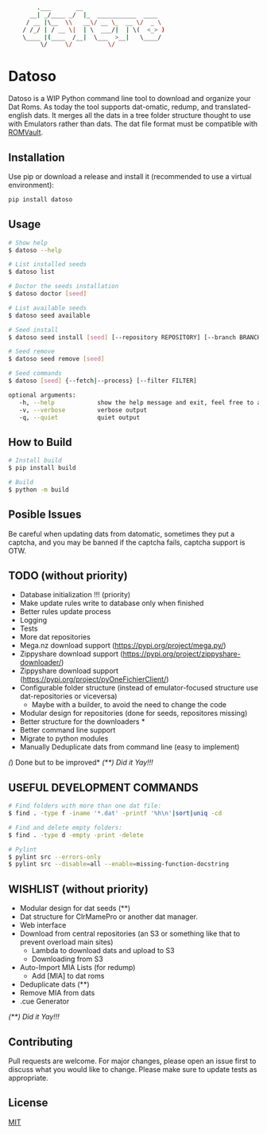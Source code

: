 ``` bash
        .___       __
      __| _/____ _/  |_  ___________  ____
     / __ |\__  \\   __\/ __ \_  __ \/  _ \
    / /_/ | / __ \|  | \  ___/|  | \(  <_> )
    \____ |(____  /__|  \___  >__|   \____/
         \/     \/          \/
```

# Datoso

Datoso is a WIP Python command line tool to download and organize your Dat Roms.
As today the tool supports dat-omatic, redump, and translated-english dats.
It merges all the dats in a tree folder structure thought to use with Emulators rather than dats.
The dat file format must be compatible with [ROMVault](https://www.romvault.com/).

## Installation

Use pip or download a release and install it (recommended to use a
virtual environment):

``` bash
pip install datoso
```

## Usage

``` bash
# Show help
$ datoso --help

# List installed seeds
$ datoso list

# Doctor the seeds installation
$ datoso doctor [seed]

# List available seeds
$ datoso seed available

# Seed install
$ datoso seed install [seed] [--repository REPOSITORY] [--branch BRANCH]

# Seed remove
$ datoso seed remove [seed]

# Seed commands
$ datoso [seed] {--fetch|--process} [--filter FILTER]

optional arguments:
   -h, --help            show the help message and exit, feel free to append to other commands
   -v, --verbose         verbose output
   -q, --quiet           quiet output
```

## How to Build

``` bash
# Install build
$ pip install build

# Build
$ python -m build
```

## Posible Issues

Be careful when updating dats from datomatic, sometimes they put a
captcha, and you may be banned if the captcha fails, captcha support is
OTW.

## TODO (without priority)

-   Database initialization !!! (priority)
-   Make update rules write to database only when finished
-   Better rules update process
-   Logging
-   Tests
-   More dat repositories
-   Mega.nz download support (<https://pypi.org/project/mega.py/>)
-   Zippyshare download support (<https://pypi.org/project/zippyshare-downloader/>)
-   Zippyshare download support (<https://pypi.org/project/pyOneFichierClient/>)
-   Configurable folder structure (instead of emulator-focused structure use dat-repositories or viceversa)
    -   Maybe with a builder, to avoid the need to change the code
-   Modular design for repositories (done for seeds, repositores
    missing)
-   Better structure for the downloaders \*
-   Better command line support
-   Migrate to python modules
-   Manually Deduplicate dats from command line (easy to implement)

*(*) Done but to be improved*
*(**) Did it Yay!!!*

## USEFUL DEVELOPMENT COMMANDS

```bash
# Find folders with more than one dat file:
$ find . -type f -iname '*.dat' -printf '%h\n'|sort|uniq -cd

# Find and delete empty folders:
$ find . -type d -empty -print -delete

# Pylint
$ pylint src --errors-only
$ pylint src --disable=all --enable=missing-function-docstring
```

## WISHLIST (without priority)

-   Modular design for dat seeds (\*\*)
-   Dat structure for ClrMamePro or another dat manager.
-   Web interface
-   Download from central repositories (an S3 or something like that to prevent overload main sites)
    -   Lambda to download dats and upload to S3
    -   Downloading from S3
-   Auto-Import MIA Lists (for redump)
    -   Add \[MIA\] to dat roms
-   Deduplicate dats (\*\*)
-   Remove MIA from dats
-   .cue Generator

*(**) Did it Yay!!!*

## Contributing

Pull requests are welcome. For major changes, please open an issue first to discuss what you would like to change.
Please make sure to update tests as appropriate.

## License

[MIT](https://choosealicense.com/licenses/mit/)
